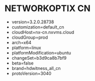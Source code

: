 # NETWORKOPTIX CN 
- version=3.2.0.28738
- customization=default_cn
- cloudHost=nx-cn.nxvms.cloud
- cloudGroup=prod
- arch=x64
- platform=linux
- platformModification=ubuntu
- changeSet=b3d9ca8b7bf9
- beta=false
- brand=hdwitness_all_cn
- protoVersion=3040